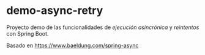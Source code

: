 # demo-async-retry

Proyecto demo de las funcionalidades de *ejecución asincrónica* y *reintentos*
con Spring Boot.


Basado en https://www.baeldung.com/spring-async